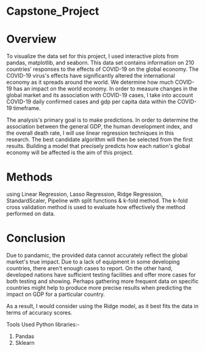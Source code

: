 # Capstone_Project

# Overview
To visualize the data set for this project, I used interactive plots from pandas, matplotlib, and seaborn. This data set contains information on 210 countries' responses to the effects of COVID-19 on the global economy.
The COVID-19 virus's effects have significantly altered the international economy as it spreads around the world. We determine how much COVID-19 has an impact on the world economy. In order to measure changes in the global market and its association with COVID-19 cases, I take into account COVID-19 daily confirmed cases and gdp per capita data within the COVID-19 timeframe.

The analysis's primary goal is to make predictions. In order to determine the association between the general GDP, the human development index, and the overall death rate, I will use linear regression techniques in this research. The best candidate algorithm will then be selected from the first results. Building a model that precisely predicts how each nation's global economy will be affected is the aim of this project.

# Methods
using Linear Regression, Lasso Regression, Ridge Regression, StandardScaler, Pipeline with split functions & k-fold method. The k-fold cross validation method is used to evaluate how effectively the method performed on data.

# Conclusion 
Due to pandamic, the provided data cannot accurately reflect the global market's true impact. Due to a lack of equipment in some developing countries, there aren't enough cases to report. On the other hand, developed nations have sufficient testing facilities and offer more cases for both testing and showing. Perhaps gathering more frequent data on specific countries might help to produce more precise results when predicting the impact on GDP for a particular country.

As a result, I would consider using the Ridge model, as it best fits the data in terms of accuracy scores.

Tools Used
Python libraries:-
1. Pandas
2. Sklearn
